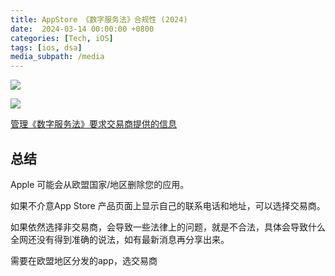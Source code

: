 ```yaml
---
title: AppStore 《数字服务法》合规性 (2024)
date:  2024-03-14 00:00:00 +0800
categories: [Tech, iOS]
tags: [ios, dsa]
media_subpath: /media
---
```



![](ios-dsa__cCRk3TjI.png)



![](ios-dsa__DCkYM2QM.png)


[管理《数字服务法》要求交易商提供的信息](https://developer.apple.com/cn/help/app-store-connect/manage-compliance-information/manage-european-union-digital-services-act-trader-requirements/)


## 总结

Apple 可能会从欧盟国家/地区删除您的应用。

如果不介意App Store 产品页面上显示自己的联系电话和地址，可以选择交易商。

如果依然选择非交易商，会导致一些法律上的问题，就是不合法，具体会导致什么全网还没有得到准确的说法，如有最新消息再分享出来。


需要在欧盟地区分发的app，选交易商



